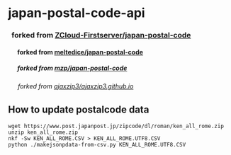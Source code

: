 # japan-postal-code-api

### &nbsp; forked from [ZCloud-Firstserver/japan-postal-code](https://github.com/ZCloud-Firstserver/japan-postal-code)
#### &nbsp;&emsp; forked from [meltedice/japan-postal-code](https://github.com/meltedice/japan-postal-code)
##### &nbsp;&emsp;  forked from [mzp/japan-postal-code](https://github.com/mzp/japan-postal-code)
###### &nbsp;&emsp;   forked from [ajaxzip3/ajaxzip3.github.io](https://github.com/ajaxzip3/ajaxzip3.github.io)



## How to update postalcode data
```
wget https://www.post.japanpost.jp/zipcode/dl/roman/ken_all_rome.zip
unzip ken_all_rome.zip
nkf -Sw KEN_ALL_ROME.CSV > KEN_ALL_ROME.UTF8.CSV
python ./makejsonpdata-from-csv.py KEN_ALL_ROME.UTF8.CSV
```

